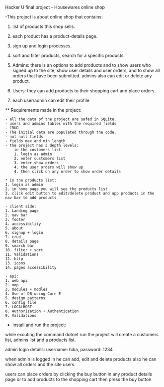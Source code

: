 Hacker U final project - Housewares online shop

-This project is about online shop that contains:

1. list of products this shop sells.

2. each product has a product-details page.

3. sign up and login processes.

4. sort and filter products, search for a specific products.

5. Admins: there is an options to add products and to show users who signed up to the site, show user details and user orders, and to show all orders that have been submitted.
admins also can edit or delete any product.

6. Users: they can add products to their shopping cart and place orders.

7. each user/admin can edit their profile



** Requirements made in the project:

    - all the data pf the project are safed in SQLite.
    - users and admins tables with the required fields
    - CRUD
    - The initial data are populated through the code.
    - not null fields
    - fields max and min length 
    - the project has 3 depth levels:
        in the customers list:
        1. login as admin
        2. enter customers list
        3. enter show orders
        4. the user orders will show up
        4. then click on any order to show order details

    * in the products list:
    1. login as admin
    2. in home page you will see the products list
    3. click edit button to edit/delete product and app products in the nav bar to add products

    - client side:
    1. Landing page
    2. nav bar
    3. footer
    4. accessibility
    5. about
    6. signup + login
    7. crud 
    8. details page
    9. search bar
    10. filter + sort
    11. Validations
    12. http
    13. icons
    14. pages accessibility

    - api:
    1. web api
    2. oop
    3. modules + modles
    4. Use of DB using Core E
    5. design patterns
    6. config file
    7. LOCALHOST
    8. Authorization + Authentication
    9. Validations


- install and run the project:

while excuting the command dotnet run the project will create a customers list, admins list and a products list.

admin login details: username: hiba, password: 1234

when admin is logged in he can add, edit and delete products also he can show all orders and the site users.

users can place orders by clicking the buy button in any product details page or to add products to the shopping cart then press the buy button.


